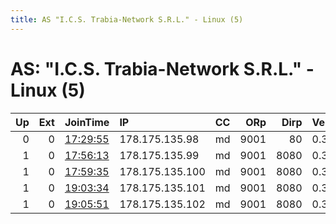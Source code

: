 ```yaml
---
title: AS "I.C.S. Trabia-Network S.R.L." - Linux (5)
---
```


# AS: "I.C.S. Trabia-Network S.R.L." - Linux (5)

|   Up |   Ext | JoinTime                                                                                   | IP              | CC   |   ORp |   Dirp | Version   | Contact     | Nickname    |   eFamMembers |
|-----:|------:|:-------------------------------------------------------------------------------------------|:----------------|:-----|------:|-------:|:----------|:------------|:------------|--------------:|
|    0 |     0 | [17:29:55](https://atlas.torproject.org/#details/5F3C866FFC51B85BCA4620E2643C11BE8EB2C86A) | 178.175.135.98  | md   |  9001 |     80 | 0.3.2.9   | blacklemon1 | blacklemon1 |             1 |
|    1 |     0 | [17:56:13](https://atlas.torproject.org/#details/47728FFCEDC958E6EE53F92690656D41E38519F9) | 178.175.135.99  | md   |  9001 |   8080 | 0.3.2.9   | blacklemon1 | blacklemon1 |             1 |
|    1 |     0 | [17:59:35](https://atlas.torproject.org/#details/3888EA1B938137B4E80E474BE3C9DF77C9D3C301) | 178.175.135.100 | md   |  9001 |   8080 | 0.3.2.9   | blacklemon2 | blacklemon2 |             1 |
|    1 |     0 | [19:03:34](https://atlas.torproject.org/#details/E181C71DC793F46E8D04F17A7F2FCF57094A6AF3) | 178.175.135.101 | md   |  9001 |   8080 | 0.3.2.9   | blacklemon3 | blacklemon3 |             1 |
|    1 |     0 | [19:05:51](https://atlas.torproject.org/#details/EB2DE4CF346BA42C40A583CC7F330547BAA1FAE4) | 178.175.135.102 | md   |  9001 |   8080 | 0.3.2.9   | blacklemon4 | blacklemon4 |             1 |
